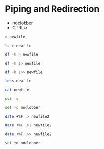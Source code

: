 # Piping and Redirection

- noclobber
- CTRL+r

```sh
> newfile

ls > newfile

df -h > newfile

df -h 1> newfile

df -h 1>> newfile

less newfile

cat newfile

set -o

set -o noclobber

date +%F 1> newfile2

date +%F 1>| newfile2

date +%F 1>> newfile2

set +o noclobber
```
